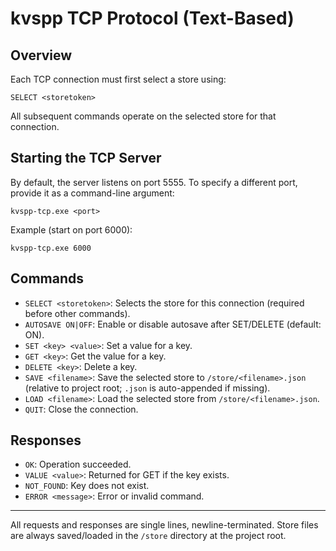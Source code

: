 
# kvspp TCP Protocol (Text-Based)

## Overview
Each TCP connection must first select a store using:

```
SELECT <storetoken>
```

All subsequent commands operate on the selected store for that connection.

## Starting the TCP Server

By default, the server listens on port 5555. To specify a different port, provide it as a command-line argument:

```
kvspp-tcp.exe <port>
```

Example (start on port 6000):

```
kvspp-tcp.exe 6000
```

## Commands

- `SELECT <storetoken>`: Selects the store for this connection (required before other commands).
- `AUTOSAVE ON|OFF`: Enable or disable autosave after SET/DELETE (default: ON).
- `SET <key> <value>`: Set a value for a key.
- `GET <key>`: Get the value for a key.
- `DELETE <key>`: Delete a key.
- `SAVE <filename>`: Save the selected store to `/store/<filename>.json` (relative to project root; `.json` is auto-appended if missing).
- `LOAD <filename>`: Load the selected store from `/store/<filename>.json`.
- `QUIT`: Close the connection.

## Responses

- `OK`: Operation succeeded.
- `VALUE <value>`: Returned for GET if the key exists.
- `NOT_FOUND`: Key does not exist.
- `ERROR <message>`: Error or invalid command.

---

All requests and responses are single lines, newline-terminated. Store files are always saved/loaded in the `/store` directory at the project root.
